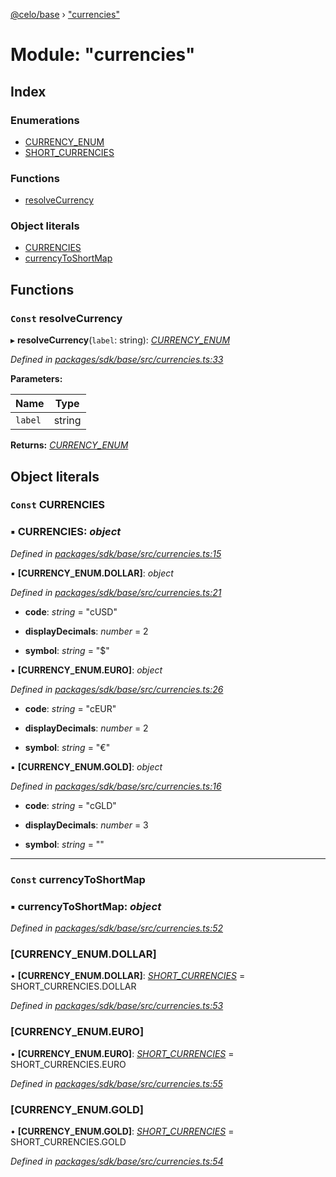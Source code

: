 [@celo/base](../README.md) › ["currencies"](_currencies_.md)

# Module: "currencies"

## Index

### Enumerations

* [CURRENCY_ENUM](../enums/_currencies_.currency_enum.md)
* [SHORT_CURRENCIES](../enums/_currencies_.short_currencies.md)

### Functions

* [resolveCurrency](_currencies_.md#const-resolvecurrency)

### Object literals

* [CURRENCIES](_currencies_.md#const-currencies)
* [currencyToShortMap](_currencies_.md#const-currencytoshortmap)

## Functions

### `Const` resolveCurrency

▸ **resolveCurrency**(`label`: string): *[CURRENCY_ENUM](../enums/_currencies_.currency_enum.md)*

*Defined in [packages/sdk/base/src/currencies.ts:33](https://github.com/celo-org/celo-monorepo/blob/master/packages/sdk/base/src/currencies.ts#L33)*

**Parameters:**

Name | Type |
------ | ------ |
`label` | string |

**Returns:** *[CURRENCY_ENUM](../enums/_currencies_.currency_enum.md)*

## Object literals

### `Const` CURRENCIES

### ▪ **CURRENCIES**: *object*

*Defined in [packages/sdk/base/src/currencies.ts:15](https://github.com/celo-org/celo-monorepo/blob/master/packages/sdk/base/src/currencies.ts#L15)*

▪ **[CURRENCY_ENUM.DOLLAR]**: *object*

*Defined in [packages/sdk/base/src/currencies.ts:21](https://github.com/celo-org/celo-monorepo/blob/master/packages/sdk/base/src/currencies.ts#L21)*

* **code**: *string* = "cUSD"

* **displayDecimals**: *number* = 2

* **symbol**: *string* = "$"

▪ **[CURRENCY_ENUM.EURO]**: *object*

*Defined in [packages/sdk/base/src/currencies.ts:26](https://github.com/celo-org/celo-monorepo/blob/master/packages/sdk/base/src/currencies.ts#L26)*

* **code**: *string* = "cEUR"

* **displayDecimals**: *number* = 2

* **symbol**: *string* = "€"

▪ **[CURRENCY_ENUM.GOLD]**: *object*

*Defined in [packages/sdk/base/src/currencies.ts:16](https://github.com/celo-org/celo-monorepo/blob/master/packages/sdk/base/src/currencies.ts#L16)*

* **code**: *string* = "cGLD"

* **displayDecimals**: *number* = 3

* **symbol**: *string* = ""

___

### `Const` currencyToShortMap

### ▪ **currencyToShortMap**: *object*

*Defined in [packages/sdk/base/src/currencies.ts:52](https://github.com/celo-org/celo-monorepo/blob/master/packages/sdk/base/src/currencies.ts#L52)*

###  [CURRENCY_ENUM.DOLLAR]

• **[CURRENCY_ENUM.DOLLAR]**: *[SHORT_CURRENCIES](../enums/_currencies_.short_currencies.md)* = SHORT_CURRENCIES.DOLLAR

*Defined in [packages/sdk/base/src/currencies.ts:53](https://github.com/celo-org/celo-monorepo/blob/master/packages/sdk/base/src/currencies.ts#L53)*

###  [CURRENCY_ENUM.EURO]

• **[CURRENCY_ENUM.EURO]**: *[SHORT_CURRENCIES](../enums/_currencies_.short_currencies.md)* = SHORT_CURRENCIES.EURO

*Defined in [packages/sdk/base/src/currencies.ts:55](https://github.com/celo-org/celo-monorepo/blob/master/packages/sdk/base/src/currencies.ts#L55)*

###  [CURRENCY_ENUM.GOLD]

• **[CURRENCY_ENUM.GOLD]**: *[SHORT_CURRENCIES](../enums/_currencies_.short_currencies.md)* = SHORT_CURRENCIES.GOLD

*Defined in [packages/sdk/base/src/currencies.ts:54](https://github.com/celo-org/celo-monorepo/blob/master/packages/sdk/base/src/currencies.ts#L54)*
